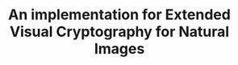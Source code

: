 ---
layout: default
title: 'An implementation for Extended Visual Cryptography for Natural Images'
authors: <strong>Yen-Jen Wang</strong>
info: 'Description:
    <ul>
        <li>An unofficial C++ implementation for the Journal of WSCG. 2002, vol. 10, no. 1-2, p. 303-310 Extended Visual Cryptography for Natural Images.</li>
        <li>The two images are processed separately and printed on transparent plastic sheets. By overlapping these two plastic sheets, you can get the specified image.</li>
        <li>This is also one of the birthday gifts I prepared for my friend. : )</li>
    </ul>'
year: 2022.04
pdf: ''
code: https://github.com/wangyenjen/extended-visual-cryptograph-for-natural-images
project_page: ''
youtube: https://www.youtube.com/watch?v=V5t-K-fliTg
official_link: ''
---